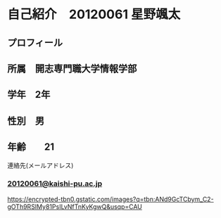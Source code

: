 # 自己紹介　20120061 星野颯太

## プロフィール
## 所属　開志専門職大学情報学部
## 学年　2年
## 性別　男
## 年齢　　21　



連絡先(メールアドレス)
### 20120061@kaishi-pu.ac.jp
https://encrypted-tbn0.gstatic.com/images?q=tbn:ANd9GcTCbym_C2-gOTh9RSIMy81PsILvNfTnKyKgwQ&usqp=CAU
